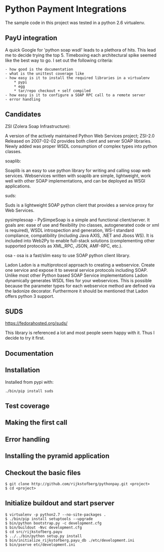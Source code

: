 Python Payment Integrations
===========================

The sample code in this project was tested in a python 2.6 virtualenv.

PayU integration
----------------

A quick Google for 'python soap wsdl' leads to a plethora of hits.  This
lead me to decide trying the top 5.  Timeboxing each architectural spike
seemed like the best way to go.  I set out the following criteria:

    - how good is the documentation
    - what is the unittest coverage like 
    - how easy is it to install the required libraries in a virtualenv
        * pypi
        * egg
        * tar/repo checkout + self compiled
    - how easy is it to configure a SOAP RPC call to a remote server
    - error handling

Candidates
----------

ZSI (Zolera Soap Infrastructure):

A version of the actively maintained Python Web Services project; ZSI-2.0 Released on 2007-02-02 provides both client and server SOAP libraries. Newly added was proper WSDL consumption of complex types into python classes.

soaplib:

Soaplib is an easy to use python library for writing and calling soap web services. Webservices written with soaplib are simple, lightweight, work well with other SOAP implementations, and can be deployed as WSGI applications.

suds:
    
Suds is a lightweight SOAP python client that provides a service proxy for Web Services.

pysimplesoap - PySimpeSoap is a simple and functional client/server. It goals are: ease of use and flexibility (no classes, autogenerated code or xml is required), WSDL introspection and generation, WS-I standard compliance, compatibility (including Java AXIS, .NET and Jboss WS). It is included into Web2Py to enable full-stack solutions (complementing other supported protocols as XML_RPC, JSON, AMF-RPC, etc.).

osa - osa is a fast/slim easy to use SOAP python client library.

Ladon Ladon is a multiprotocol approach to creating a webservice. Create one service and expose it to several service protocols including SOAP. Unlike most other Python based SOAP Service implementations Ladon dynamically generates WSDL files for your webservices. This is possible because the parameter types for each webservice method are defined via the ladonize decorator. Furthermore it should be mentioned that Ladon offers python 3 support.

SUDS
----

https://fedorahosted.org/suds/


This library is referenced a lot and most people seem happy with it.  Thus
I decide to try it first.

Documentation
-------------

Installation
------------

Installed from pypi with:

    ./bin/pip install suds

Test coverage
-------------

Making the first call
---------------------

Error handling
--------------

Installing the pyramid application
----------------------------------

Checkout the basic files
------------------------

    $ git clone http://github.com/rijkstofberg/pythonpay.git <project>
    $ cd <project>

Initialize buildout and start pserver
-------------------------------------

    $ virtualenv -p python2.7 --no-site-packages .
    $ ./bin/pip install setuptools --upgrade
    $ bin/python bootstrap.py -c development.cfg
    $ bin/buildout -Nvc development.cfg
    $ cd src/rijkstofberg.payu
    $ ../../bin/python setup.py install
    $ bin/initialize_rijkstofberg.payu_db ./etc/development.ini
    $ bin/pserve etc/development.ini
